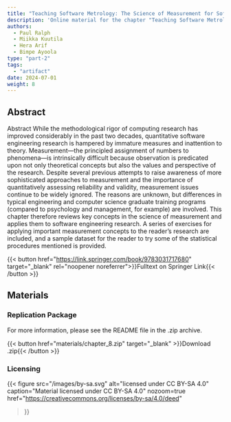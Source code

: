 ```yaml
---
title: "Teaching Software Metrology: The Science of Measurement for Software Engineering"
description: 'Online material for the chapter "Teaching Software Metrology: The Science of Measurement for Software Engineering"'
authors:
  - Paul Ralph
  - Miikka Kuutila
  - Hera Arif
  - Bimpe Ayoola
type: "part-2"
tags:
  - "artifact"
date: 2024-07-01
weight: 8
---
```


## Abstract

Abstract While the methodological rigor of computing research has improved considerably in the past two decades, quantitative software engineering research is hampered by immature measures and inattention to theory. Measurement—the principled assignment of numbers to phenomena—is intrinsically difficult because observation is predicated upon not only theoretical concepts but also the values and perspective of the research. Despite several previous attempts to raise awareness of more sophisticated approaches to measurement and the importance of quantitatively assessing reliability and validity, measurement issues continue to be widely ignored. The reasons are unknown, but differences in typical engineering and computer science graduate training programs (compared to psychology and management, for example) are involved. This chapter therefore reviews key concepts in the science of measurement and applies them to software engineering research. A series of exercises for applying important measurement concepts to the reader’s research are included, and a sample dataset for the reader to try some of the statistical procedures mentioned is provided.

{{< button href="https://link.springer.com/book/9783031717680" target="_blank" rel="noopener noreferrer">}}Fulltext on Springer Link{{< /button >}}

## Materials

### Replication Package

For more information, please see the README file in the .zip archive.

{{< button href="materials/chapter_8.zip" target="_blank" >}}Download .zip{{< /button >}}

### Licensing

{{< figure
    src="/images/by-sa.svg"
    alt="licensed under CC BY-SA 4.0"
    caption="Material licensed under CC BY-SA 4.0"
    nozoom=true
    href="https://creativecommons.org/licenses/by-sa/4.0/deed"
>}}
